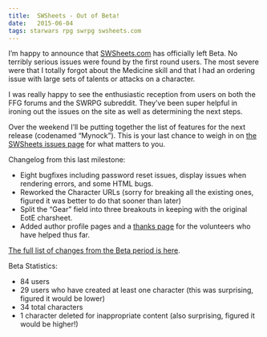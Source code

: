 ```yaml
---
title:  SWSheets - Out of Beta!
date:   2015-06-04
tags: starwars rpg swrpg swsheets.com
---
```


I’m happy to announce that [SWSheets.com](http://swsheets.com) has officially left Beta. No terribly serious issues were found by the first round users. The most severe were that I totally forgot about the Medicine skill and that I had an ordering issue with large sets of talents or attacks on a character.

I was really happy to see the enthusiastic reception from users on both the FFG forums and the SWRPG subreddit. They’ve been super helpful in ironing out the issues on the site as well as determining the next steps.

Over the weekend I’ll be putting together the list of features for the next release (codenamed “Mynock”). This is your last chance to weigh in on [the SWSheets issues page](https://github.com/citizenparker/swsheets/issues) for what matters to you.

Changelog from this last milestone:

* Eight bugfixes including password reset issues, display issues when rendering errors, and some HTML bugs.
* Reworked the Character URLs (sorry for breaking all the existing ones, figured it was better to do that sooner than later)
* Split the “Gear” field into three breakouts in keeping with the original EotE charsheet.
* Added author profile pages and a [thanks page](http://swsheets.com/thanks) for the volunteers who have helped thus far.

[The full list of changes from the Beta period is here](https://github.com/citizenparker/swsheets/issues?q=milestone%3A%22End+of+Beta%22).

Beta Statistics:

* 84 users
* 29 users who have created at least one character (this was surprising, figured it would be lower)
* 34 total characters
* 1 character deleted for inappropriate content (also surprising, figured it would be higher!)